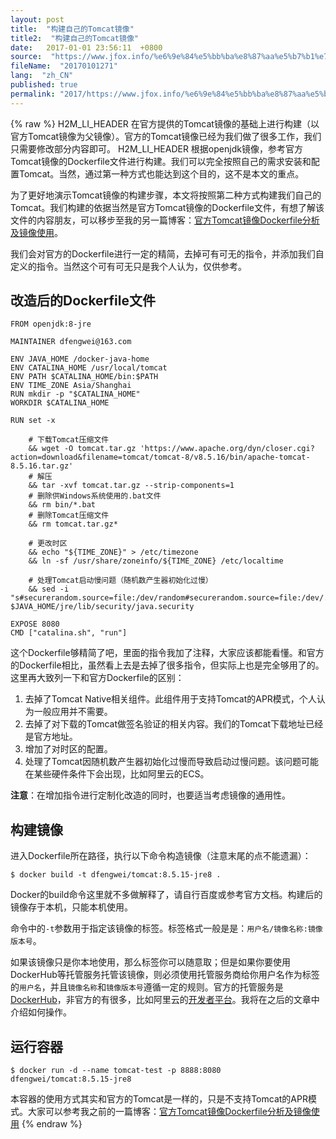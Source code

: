 ```yaml
---
layout: post
title:  "构建自己的Tomcat镜像"
title2:  "构建自己的Tomcat镜像"
date:   2017-01-01 23:56:11  +0800
source:  "https://www.jfox.info/%e6%9e%84%e5%bb%ba%e8%87%aa%e5%b7%b1%e7%9a%84tomcat%e9%95%9c%e5%83%8f.html"
fileName:  "20170101271"
lang:  "zh_CN"
published: true
permalink: "2017/https://www.jfox.info/%e6%9e%84%e5%bb%ba%e8%87%aa%e5%b7%b1%e7%9a%84tomcat%e9%95%9c%e5%83%8f.html"
---
```

{% raw %}
H2M_LI_HEADER 在官方提供的Tomcat镜像的基础上进行构建（以官方Tomcat镜像为父镜像）。官方的Tomcat镜像已经为我们做了很多工作，我们只需要修改部分内容即可。
H2M_LI_HEADER 根据openjdk镜像，参考官方Tomcat镜像的Dockerfile文件进行构建。我们可以完全按照自己的需求安装和配置Tomcat。当然，通过第一种方式也能达到这个目的，这不是本文的重点。

为了更好地演示Tomcat镜像的构建步骤，本文将按照第二种方式构建我们自己的Tomcat。我们构建的依据当然是官方Tomcat镜像的Dockerfile文件，有想了解该文件的内容朋友，可以移步至我的另一篇博客：[官方Tomcat镜像Dockerfile分析及镜像使用](https://www.jfox.info/go.php?url=http://www.cnblogs.com/dfengwei/p/7144937.html?_blank)。

我们会对官方的Dockerfile进行一定的精简，去掉可有可无的指令，并添加我们自定义的指令。当然这个可有可无只是我个人认为，仅供参考。

## 改造后的Dockerfile文件

    FROM openjdk:8-jre
    
    MAINTAINER dfengwei@163.com
    
    ENV JAVA_HOME /docker-java-home
    ENV CATALINA_HOME /usr/local/tomcat
    ENV PATH $CATALINA_HOME/bin:$PATH
    ENV TIME_ZONE Asia/Shanghai
    RUN mkdir -p "$CATALINA_HOME"
    WORKDIR $CATALINA_HOME
    
    RUN set -x 
        
        # 下载Tomcat压缩文件
        && wget -O tomcat.tar.gz 'https://www.apache.org/dyn/closer.cgi?action=download&filename=tomcat/tomcat-8/v8.5.16/bin/apache-tomcat-8.5.16.tar.gz' 
        # 解压
        && tar -xvf tomcat.tar.gz --strip-components=1 
        # 删除供Windows系统使用的.bat文件
        && rm bin/*.bat 
        # 删除Tomcat压缩文件
        && rm tomcat.tar.gz* 
        
        # 更改时区
        && echo "${TIME_ZONE}" > /etc/timezone 
        && ln -sf /usr/share/zoneinfo/${TIME_ZONE} /etc/localtime 
        
        # 处理Tomcat启动慢问题（随机数产生器初始化过慢）
        && sed -i "s#securerandom.source=file:/dev/random#securerandom.source=file:/dev/./urandom#g" $JAVA_HOME/jre/lib/security/java.security
    
    EXPOSE 8080
    CMD ["catalina.sh", "run"]

这个Dockerfile够精简了吧，里面的指令我加了注释，大家应该都能看懂。和官方的Dockerfile相比，虽然看上去是去掉了很多指令，但实际上也是完全够用了的。这里再大致列一下和官方Dockerfile的区别：

1. 去掉了Tomcat Native相关组件。此组件用于支持Tomcat的APR模式，个人认为一般应用并不需要。
2. 去掉了对下载的Tomcat做签名验证的相关内容。我们的Tomcat下载地址已经是官方地址。
3. 增加了对时区的配置。
4. 处理了Tomcat因随机数产生器初始化过慢而导致启动过慢问题。该问题可能在某些硬件条件下会出现，比如阿里云的ECS。

**注意**：在增加指令进行定制化改造的同时，也要适当考虑镜像的通用性。

## 构建镜像

进入Dockerfile所在路径，执行以下命令构造镜像（注意末尾的点不能遗漏）：

    $ docker build -t dfengwei/tomcat:8.5.15-jre8 .

Docker的build命令这里就不多做解释了，请自行百度或参考官方文档。构建后的镜像存于本机，只能本机使用。

命令中的`-t`参数用于指定该镜像的标签。标签格式一般是是：`用户名/镜像名称:镜像版本号`。

如果该镜像只是你本地使用，那么标签你可以随意取；但是如果你要使用DockerHub等托管服务托管该镜像，则必须使用托管服务商给你用户名作为标签的`用户名`，并且`镜像名称`和`镜像版本号`遵循一定的规则。官方的托管服务是[DockerHub](https://www.jfox.info/go.php?url=https://hub.docker.com/)，非官方的有很多，比如阿里云的[开发者平台](https://www.jfox.info/go.php?url=https://dev.aliyun.com)。我将在之后的文章中介绍如何操作。

## 运行容器

    $ docker run -d --name tomcat-test -p 8888:8080 dfengwei/tomcat:8.5.15-jre8

本容器的使用方式其实和官方的Tomcat是一样的，只是不支持Tomcat的APR模式。大家可以参考我之前的一篇博客：[官方Tomcat镜像Dockerfile分析及镜像使用](https://www.jfox.info/go.php?url=http://www.cnblogs.com/dfengwei/p/7144937.html?_blank)
{% endraw %}